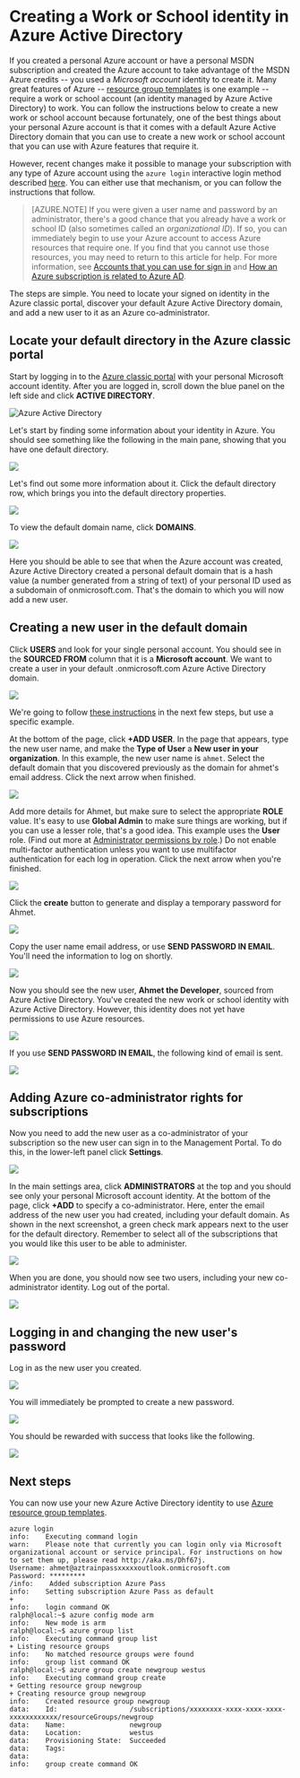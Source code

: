 <properties
   pageTitle="Create a Work or School identity in AAD | Microsoft Azure"
   description="Learn how to create a work or school identity in Azure Active Directory to use with Resource Manager and classic deployment models."
   services="virtual-machines-linux"
   documentationCenter=""
   authors="squillace"
   manager="timlt"
   editor=""
   tags="azure-service-management,azure-resource-manager"/>

<tags
   ms.service="virtual-machines-linux"
   ms.devlang="na"
   ms.topic="article"
   ms.tgt_pltfrm="vm-linux"
   ms.workload="infrastructure"
   ms.date="12/08/2015"
   ms.author="rasquill"/>

# Creating a Work or School identity in Azure Active Directory


If you created a personal Azure account or have a personal MSDN subscription and created the Azure account to take advantage of the MSDN Azure credits -- you used a *Microsoft account* identity to create it. Many great features of Azure -- [resource group templates](../resource-group-overview.md) is one example -- require a work or school account (an identity managed by Azure Active Directory) to work. You can follow the instructions below to create a new work or school account because fortunately, one of the best things about your personal Azure account is that it comes with a default Azure Active Directory domain that you can use to create a new work or school account that you can use with Azure features that require it.

However, recent changes make it possible to manage your subscription with any type of Azure account using the `azure login` interactive login method described [here](../xplat-cli-connect.md). You can either use that mechanism, or you can follow the instructions that follow.

> [AZURE.NOTE] If you were given a user name and password by an administrator, there's a good chance that you already have a work or school ID (also sometimes called an *organizational ID*). If so, you can immediately begin to use your Azure account to access Azure resources that require one. If you find that you cannot use those resources, you may need to return to this article for help. For more information, see [Accounts that you can use for sign in](https://msdn.microsoft.com/library/azure/dn629581.aspx#BKMK_SignInAccounts) and [How an Azure subscription is related to Azure AD](https://msdn.microsoft.com/library/azure/dn629581.aspx#BKMK_SubRelationToDir).

The steps are simple. You need to locate your signed on identity in the Azure classic portal, discover your default Azure Active Directory domain, and add a new user to it as an Azure co-administrator.

## Locate your default directory in the Azure classic portal

Start by logging in to the [Azure classic portal](https://manage.windowsazure.com) with your personal Microsoft account identity. After you are logged in, scroll down the blue panel on the left side and click **ACTIVE DIRECTORY**.

![Azure Active Directory](./media/virtual-machines-linux-create-aad-work-id/azureactivedirectorywidget.png)

Let's start by finding some information about your identity in Azure. You should see something like the following in the main pane, showing that you have one default directory.

![](./media/virtual-machines-linux-create-aad-work-id/defaultaadlisting.png)

Let's find out some more information about it. Click the default directory row, which brings you into the default directory properties.  

![](./media/virtual-machines-linux-create-aad-work-id/defaultdirectorypage.png)

To view the default domain name, click **DOMAINS**.

![](./media/virtual-machines-linux-create-aad-work-id/domainclicktoseeyourdefaultdomain.png)

Here you should be able to see that when the Azure account was created, Azure Active Directory created a personal default domain that is a hash value (a number generated from a string of text) of your personal ID used as a subdomain of onmicrosoft.com. That's the domain to which you will now add a new user.

## Creating a new user in the default domain

Click **USERS** and look for your single personal account. You should see in the **SOURCED FROM** column that it is a **Microsoft account**. We want to create a user in your default .onmicrosoft.com Azure Active Directory domain.

![](./media/virtual-machines-linux-create-aad-work-id/defaultdirectoryuserslisting.png)

We're going to follow [these instructions](https://technet.microsoft.com/library/hh967632.aspx#BKMK_1) in the next few steps, but use a specific example.

At the bottom of the page, click **+ADD USER**. In the page that appears, type the new user name, and make the **Type of User** a **New user in your organization**. In this example, the new user name is `ahmet`. Select the default domain that you discovered previously as the domain for ahmet's email address. Click the next arrow when finished.

![](./media/virtual-machines-linux-create-aad-work-id/addingauserwithdirectorydropdown.png)

Add more details for Ahmet, but make sure to select the appropriate **ROLE** value. It's easy to use **Global Admin** to make sure things are working, but if you can use a lesser role, that's a good idea. This example uses the **User** role. (Find out more at [Administrator permissions by role](https://msdn.microsoft.com/library/azure/dn468213.aspx#BKMK_1).) Do not enable multi-factor authentication unless you want to use multifactor authentication for each log in operation. Click the next arrow when you're finished.

![](./media/virtual-machines-linux-create-aad-work-id/userprofileuseradmin.png)

Click the **create** button to generate and display a temporary password for Ahmet.

![](./media/virtual-machines-linux-create-aad-work-id/gettemporarypasswordforuser.png)

Copy the user name email address, or use **SEND PASSWORD IN EMAIL**. You'll need the information to log on shortly.

![](./media/virtual-machines-linux-create-aad-work-id/receivedtemporarypassworddialog.png)

Now you should see the new user, **Ahmet the Developer**, sourced from Azure Active Directory. You've created the new work or school identity with Azure Active Directory. However, this identity does not yet have permissions to use Azure resources.

![](./media/virtual-machines-linux-create-aad-work-id/defaultdirectoryusersaftercreate.png)

If you use **SEND PASSWORD IN EMAIL**, the following kind of email is sent.

![](./media/virtual-machines-linux-create-aad-work-id/emailreceivedfromnewusercreation.png)

## Adding Azure co-administrator rights for subscriptions

Now you need to add the new user as a co-administrator of your subscription so the new user can sign in to the Management Portal. To do this, in the lower-left panel click **Settings**.

![](./media/virtual-machines-linux-create-aad-work-id/thesettingswidget.png)

In the main settings area, click **ADMINISTRATORS** at the top and you should see only your personal Microsoft account identity. At the bottom of the page, click **+ADD** to specify a co-administrator. Here, enter the email address of the new user you had created, including your default domain. As shown in the next screenshot, a green check mark appears next to the user for the default directory. Remember to select all of the subscriptions that you would like this user to be able to administer.

![](./media/virtual-machines-linux-create-aad-work-id/addingnewuserascoadmin.png)

When you are done, you should now see two users, including your new co-administrator identity. Log out of the portal.

![](./media/virtual-machines-linux-create-aad-work-id/newuseraddedascoadministrator.png)

## Logging in and changing the new user's password

Log in as the new user you created.

![](./media/virtual-machines-linux-create-aad-work-id/signinginwithnewuser.png)

You will immediately be prompted to create a new password.

![](./media/virtual-machines-linux-create-aad-work-id/mustupdateyourpassword.png)

You should be rewarded with success that looks like the following.

![](./media/virtual-machines-linux-create-aad-work-id/successtourdialog.png)


## Next steps

You can now use your new Azure Active Directory identity to use [Azure resource group templates](../xplat-cli-azure-resource-manager.md).

    azure login
    info:    Executing command login
    warn:    Please note that currently you can login only via Microsoft organizational account or service principal. For instructions on how to set them up, please read http://aka.ms/Dhf67j.
    Username: ahmet@aztrainpassxxxxxoutlook.onmicrosoft.com
    Password: *********
    /info:    Added subscription Azure Pass
    info:    Setting subscription Azure Pass as default
    +
    info:    login command OK
    ralph@local:~$ azure config mode arm
    info:    New mode is arm
    ralph@local:~$ azure group list
    info:    Executing command group list
    + Listing resource groups
    info:    No matched resource groups were found
    info:    group list command OK
    ralph@local:~$ azure group create newgroup westus
    info:    Executing command group create
    + Getting resource group newgroup
    + Creating resource group newgroup
    info:    Created resource group newgroup
    data:    Id:                  /subscriptions/xxxxxxxx-xxxx-xxxx-xxxx-xxxxxxxxxxxx/resourceGroups/newgroup
    data:    Name:                newgroup
    data:    Location:            westus
    data:    Provisioning State:  Succeeded
    data:    Tags:
    data:
    info:    group create command OK

